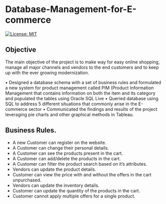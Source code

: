 # Database-Management-for-E-commerce
[![License: MIT](https://img.shields.io/badge/License-MIT-green.svg)](https://opensource.org/licenses/MIT)

## Objective
The main objective of the project is to make way for easy online shopping, manage all major channels and vendors to the end customers and to keep up with the ever growing modernization.


•	Designed a database schema with a set of business rules and formulated a new system for product management called PIM (Product Information  Management that contains information on both the item and its category and populated the tables using Oracle SQL Live
•	Queried database using SQL to address 5 different situations that commonly arise in the E-commerce sector
•	Communicated the findings and results of the project leveraging pie charts and other graphical methods in Tableau.



## Business Rules.

* A new Customer can register on the website.
* A Customer can change their personal details.
* A Customer can see the products present in the cart.
* A Customer can add/delete the products in the cart.
* A Customer can filter the product search based on it’s attributes.
* Vendors can update the product details.
* Customer can view the price with and without the offers in the cart unpurchased.
* Vendors can update the inventory details.
* Customer can update the quantity of the products in the cart.
* Customer cannot apply multiple offers for a single product.

